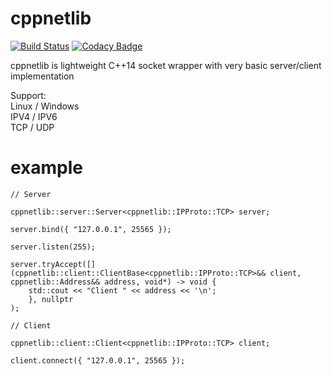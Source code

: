 # cppnetlib

[![Build Status](https://travis-ci.org/Petr-Hric/cppnetlib.svg?branch=master)](https://travis-ci.org/Petr-Hric/cppnetlib)
[![Codacy Badge](https://api.codacy.com/project/badge/Grade/8ba99af01ecf45a0a0c6a7a1a61c9b22)](https://www.codacy.com/manual/Petr-Hric/cppnetlib?utm_source=github.com&amp;utm_medium=referral&amp;utm_content=Petr-Hric/cppnetlib&amp;utm_campaign=Badge_Grade)

cppnetlib is lightweight C++14 socket wrapper with very basic server/client implementation

Support: \
Linux / Windows \
IPV4 / IPV6 \
TCP / UDP

# example

```
// Server

cppnetlib::server::Server<cppnetlib::IPProto::TCP> server;

server.bind({ "127.0.0.1", 25565 });

server.listen(255);

server.tryAccept([](cppnetlib::client::ClientBase<cppnetlib::IPProto::TCP>&& client, cppnetlib::Address&& address, void*) -> void {
    std::cout << "Client " << address << '\n';
    }, nullptr
);

// Client

cppnetlib::client::Client<cppnetlib::IPProto::TCP> client;

client.connect({ "127.0.0.1", 25565 });
```
